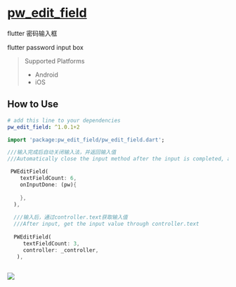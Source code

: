 # [pw_edit_field](https://github.com/lisen87/pw_edit_field)

flutter 密码输入框

flutter password input box

> Supported  Platforms
> * Android
> * iOS

## How to Use

```yaml
# add this line to your dependencies
pw_edit_field: ^1.0.1+2
```

```dart
import 'package:pw_edit_field/pw_edit_field.dart';
```

```dart
///输入完成后自动关闭输入法，并返回输入值
///Automatically close the input method after the input is completed, and return the input value

 PWEditField(
    textFieldCount: 6,
    onInputDone: (pw){
      
    },
  ),
  
  ///输入后，通过controller.text获取输入值
  ///After input, get the input value through controller.text
  
  PWEditField(
     textFieldCount: 3,
     controller: _controller,
   ),
  
```
![](https://github.com/lisen87/pw_edit_field/blob/master/screenshots/screenshot_001.png)
